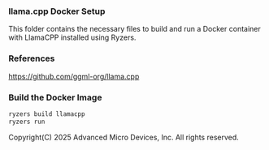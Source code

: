 ###  llama.cpp Docker Setup

This folder contains the necessary files to build and run a Docker container with LlamaCPP installed using Ryzers.

### References
https://github.com/ggml-org/llama.cpp

### Build the Docker Image

```sh
ryzers build llamacpp
ryzers run
```

Copyright(C) 2025 Advanced Micro Devices, Inc. All rights reserved.